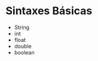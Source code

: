 <h1>Sintaxes Básicas</h1>

<ul>
  <li>String</li>
  <li>int</li>
  <li>float</li>
  <li>double</li>
  <li>boolean</li>
</ul>